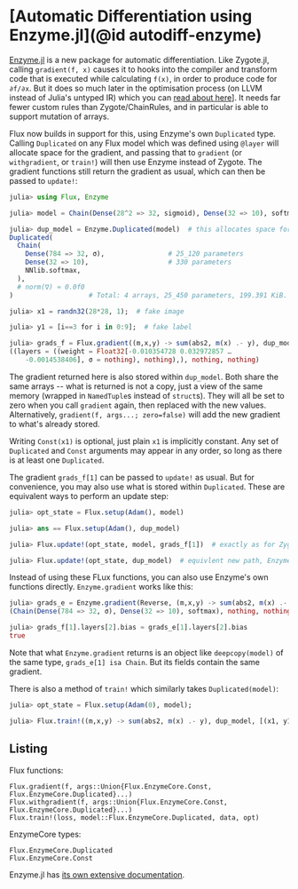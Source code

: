 
# [Automatic Differentiation using Enzyme.jl](@id autodiff-enzyme)

[Enzyme.jl](https://github.com/EnzymeAD/Enzyme.jl) is a new package for automatic differentiation.
Like Zygote.jl, calling `gradient(f, x)` causes it to hooks into the compiler and transform code that is executed while calculating `f(x)`, in order to produce code for `∂f/∂x`.
But it does so much later in the optimisation process (on LLVM instead of Julia's untyped IR) which you can [read about here](https://proceedings.nips.cc/paper/2020/file/9332c513ef44b682e9347822c2e457ac-Paper.pdf)].
It needs far fewer custom rules than Zygote/ChainRules, and in particular is able to support mutation of arrays.

Flux now builds in support for this, using Enzyme's own `Duplicated` type.
Calling `Duplicated` on any Flux model which was defined using `@layer` will allocate space for the gradient,
and passing that to `gradient` (or `withgradient`, or `train!`) will then use Enzyme instead of Zygote.
The gradient functions still return the gradient as usual, which can then be passed to `update!`:

```julia
julia> using Flux, Enzyme

julia> model = Chain(Dense(28^2 => 32, sigmoid), Dense(32 => 10), softmax);  # from model zoo

julia> dup_model = Enzyme.Duplicated(model)  # this allocates space for the gradient
Duplicated(
  Chain(
    Dense(784 => 32, σ),                # 25_120 parameters
    Dense(32 => 10),                    # 330 parameters
    NNlib.softmax,
  ),
  # norm(∇) ≈ 0.0f0
)                   # Total: 4 arrays, 25_450 parameters, 199.391 KiB.

julia> x1 = randn32(28*28, 1);  # fake image

julia> y1 = [i==3 for i in 0:9];  # fake label

julia> grads_f = Flux.gradient((m,x,y) -> sum(abs2, m(x) .- y), dup_model, Const(x1), Const(y1))  # uses Enzyme
((layers = ((weight = Float32[-0.010354728 0.032972857 …
    -0.0014538406], σ = nothing), nothing),), nothing, nothing)
```

The gradient returned here is also stored within `dup_model`.
Both share the same arrays -- what is returned is not a copy, just a view of the same memory (wrapped in `NamedTuple`s instead of `struct`s).
They will all be set to zero when you call `gradient` again, then replaced with the new values.
Alternatively, `gradient(f, args...; zero=false)` will add the new gradient to what's already stored.

Writing `Const(x1)` is optional, just plain `x1` is implicitly constant.
Any set of `Duplicated` and `Const` arguments may appear in any order, so long as there is at least one `Duplicated`.

The gradient `grads_f[1]` can be passed to `update!` as usual.
But for convenience, you may also use what is stored within `Duplicated`.
These are equivalent ways to perform an update step:

```julia
julia> opt_state = Flux.setup(Adam(), model)

julia> ans == Flux.setup(Adam(), dup_model)

julia> Flux.update!(opt_state, model, grads_f[1])  # exactly as for Zygote gradients

julia> Flux.update!(opt_state, dup_model)  # equivlent new path, Enzyme only
```

Instead of using these FLux functions, you can also use Enzyme's own functions directly.
`Enzyme.gradient` works like this:

```julia
julia> grads_e = Enzyme.gradient(Reverse, (m,x,y) -> sum(abs2, m(x) .- y), model, Const(x1), Const(y1))
(Chain(Dense(784 => 32, σ), Dense(32 => 10), softmax), nothing, nothing)

julia> grads_f[1].layers[2].bias ≈ grads_e[1].layers[2].bias
true
```

Note that what `Enzyme.gradient` returns is an object like `deepcopy(model)` of the same type, `grads_e[1] isa Chain`.
But its fields contain the same gradient.

There is also a method of `train!` which similarly takes `Duplicated(model)`:

```julia
julia> opt_state = Flux.setup(Adam(0), model);

julia> Flux.train!((m,x,y) -> sum(abs2, m(x) .- y), dup_model, [(x1, y1)], opt_state)
```


## Listing

Flux functions:

```@docs
Flux.gradient(f, args::Union{Flux.EnzymeCore.Const, Flux.EnzymeCore.Duplicated}...)
Flux.withgradient(f, args::Union{Flux.EnzymeCore.Const, Flux.EnzymeCore.Duplicated}...)
Flux.train!(loss, model::Flux.EnzymeCore.Duplicated, data, opt)
```

EnzymeCore types:

```@docs
Flux.EnzymeCore.Duplicated
Flux.EnzymeCore.Const
```

Enzyme.jl has [its own extensive documentation](https://enzymead.github.io/Enzyme.jl/stable/).
